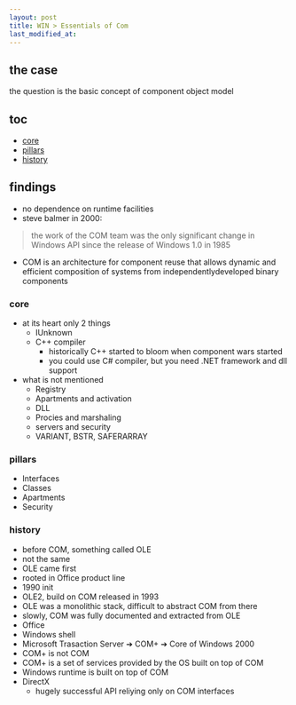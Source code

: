 ```yaml
---
layout: post
title: WIN > Essentials of Com
last_modified_at: 
---
```

## the case	
the question is the basic concept of component object model

## toc
<!-- TOC -->

- [core](#core)
- [pillars](#pillars)
- [history](#history)

<!-- /TOC -->

## findings
* no dependence on runtime facilities
* steve balmer in 2000: 

> the work of the COM team was the only significant change in Windows API since the release of Windows 1.0 in 1985

* COM is an architecture for component reuse that allows dynamic and efficient composition of systems from independentlydeveloped binary components

### core
* at its heart only 2 things
    * IUnknown
    * C++ compiler
        * historically C++ started to bloom when component wars started
        * you could use C# compiler, but you need .NET framework and dll support
* what is not mentioned
    * Registry
    * Apartments and activation
    * DLL
    * Procies and marshaling
    * servers and security
    * VARIANT, BSTR, SAFERARRAY

### pillars
* Interfaces
* Classes
* Apartments
* Security 

### history
* before COM, something called OLE
* not the same
* OLE came first
* rooted in Office product line
* 1990 init
* OLE2, build on COM released in 1993
* OLE was a monolithic stack, difficult to abstract COM from there
* slowly, COM was fully documented and extracted from OLE
* Office
* Windows shell
* Microsoft Trasaction Server ➔ COM+ ➔ Core of Windows 2000
* COM+ is not COM
* COM+ is a set of services provided by the OS built on top of COM
* Windows runtime is built on top of COM
* DirectX
    * hugely successful API reliying only on COM interfaces